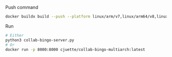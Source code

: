 

Push command
```bash
docker buildx build --push --platform linux/arm/v7,linux/arm64/v8,linux/amd64 --tag cjuette/collab-bingo-multiarch:latest .
```

Run
```bash
# Either
python3 collab-bingo-server.py
# Or
docker run -p 8000:8000 cjuette/collab-bingo-multiarch:latest
```